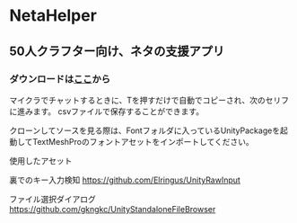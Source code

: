 # NetaHelper
## 50人クラフター向け、ネタの支援アプリ

### ダウンロードは[ここ](https://drive.google.com/file/d/1m4mLfm_M4Lju7WTgsP5Dr3cAoP_Puslv/view?usp=sharing)から



マイクラでチャットするときに、Tを押すだけで自動でコピーされ、次のセリフに進みます。
csvファイルで保存することができます。

クローンしてソースを見る際は、Fontフォルダに入っているUnityPackageを起動してTextMeshProのフォントアセットをインポートしてください。


使用したアセット

裏でのキー入力検知
https://github.com/Elringus/UnityRawInput

ファイル選択ダイアログ
https://github.com/gkngkc/UnityStandaloneFileBrowser
